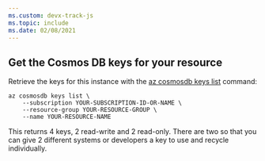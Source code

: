 ```yaml
---
ms.custom: devx-track-js
ms.topic: include
ms.date: 02/08/2021
---
```


## Get the Cosmos DB keys for your resource

Retrieve the keys for this instance with the [az cosmosdb keys list](/cli/azure/cosmosdb/keys#az_cosmosdb_keys_list) command:

```azurecli
az cosmosdb keys list \
    --subscription YOUR-SUBSCRIPTION-ID-OR-NAME \
    --resource-group YOUR-RESOURCE-GROUP \
    --name YOUR-RESOURCE-NAME
```

This returns 4 keys, 2 read-write and 2 read-only. There are two so that you can give 2 different systems or developers a key to use and recycle individually. 